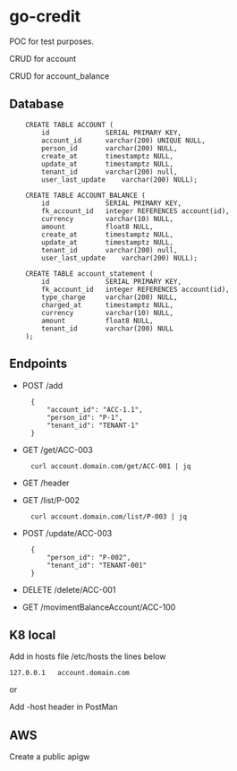 # go-credit

POC for test purposes.

CRUD for account

CRUD for account_balance

## Database

        CREATE TABLE ACCOUNT (
            id              SERIAL PRIMARY KEY,
            account_id      varchar(200) UNIQUE NULL,
            person_id       varchar(200) NULL,
            create_at       timestamptz NULL,
            update_at       timestamptz NULL,
            tenant_id       varchar(200) null,
            user_last_update	varchar(200) NULL);

        CREATE TABLE ACCOUNT_BALANCE (
            id              SERIAL PRIMARY KEY,
            fk_account_id   integer REFERENCES account(id),
            currency        varchar(10) NULL,   
            amount          float8 NULL,
            create_at       timestamptz NULL,
            update_at       timestamptz NULL,
            tenant_id       varchar(200) null,
            user_last_update	varchar(200) NULL);

        CREATE TABLE account_statement (
            id              SERIAL PRIMARY KEY,
            fk_account_id   integer REFERENCES account(id),
            type_charge     varchar(200) NULL,
            charged_at      timestamptz NULL,
            currency        varchar(10) NULL,   
            amount          float8 NULL,
            tenant_id       varchar(200) NULL
        );

## Endpoints

+ POST /add

        {
            "account_id": "ACC-1.1",
            "person_id": "P-1",
            "tenant_id": "TENANT-1"
        }

+ GET /get/ACC-003

        curl account.domain.com/get/ACC-001 | jq

+ GET /header

+ GET /list/P-002

        curl account.domain.com/list/P-003 | jq

+ POST /update/ACC-003

        {
            "person_id": "P-002",
            "tenant_id": "TENANT-001"
        }

+ DELETE /delete/ACC-001

+ GET /movimentBalanceAccount/ACC-100

## K8 local

Add in hosts file /etc/hosts the lines below

    127.0.0.1   account.domain.com

or

Add -host header in PostMan

## AWS

Create a public apigw

